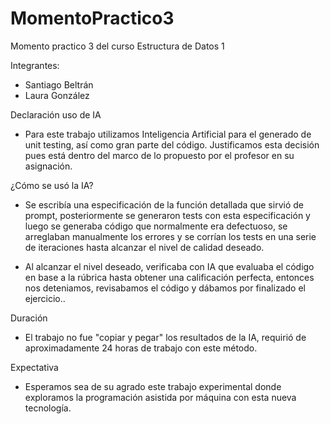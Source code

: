 # MomentoPractico3
Momento practico 3 del curso Estructura de Datos 1

Integrantes:
- Santiago Beltrán
- Laura González

Declaración uso de IA
- Para este trabajo utilizamos Inteligencia Artificial para el generado de unit testing, así como gran parte del código. Justificamos esta decisión pues está dentro del marco de lo propuesto por el profesor en su asignación.

¿Cómo se usó la IA? 
- Se escribía una especificación de la función detallada que sirvió de prompt, posteriormente se generaron tests con esta especificación y luego se generaba código que normalmente era defectuoso, se arreglaban manualmente los errores y se corrían los tests en una serie de iteraciones hasta alcanzar el nivel de calidad deseado.

- Al alcanzar el nivel deseado,  verificaba con IA que evaluaba el código en base a la rúbrica hasta obtener una calificación perfecta, entonces nos deteniamos, revisabamos el código y dábamos por finalizado el ejercicio..

Duración
- El trabajo no fue "copiar y pegar" los resultados de la IA, requirió de aproximadamente 24 horas de trabajo con este método.

Expectativa
- Esperamos sea de su agrado este trabajo experimental donde exploramos la programación asistida por máquina con esta nueva tecnología.